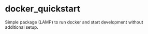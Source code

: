 # docker_quickstart
Simple package (LAMP) to run docker and start development without additional setup.
